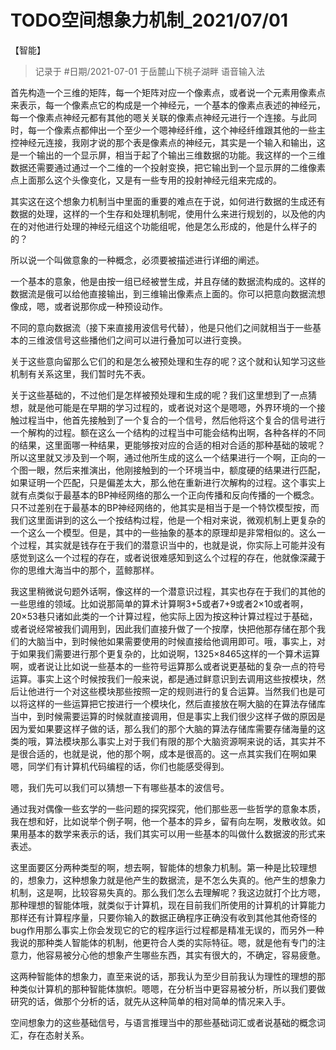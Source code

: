 # TODO空间想象力机制_2021/07/01

<category>【智能】</category>

> 记录于 #日期/2021-07-01 于岳麓山下桃子湖畔
> 语音输入法


首先构造一个三维的矩阵，每一个矩阵对应一个像素点，或者说一个元素用像素点来表示，每一个像素点它的构成是一个神经元，一个基本的像素点表述的神经元，每一个像素点神经元都有其他的嗯关关联的像素点神经元进行一个连接。与此同时，每一个像素点都伸出一个至少一个嗯神经纤维，这个神经纤维跟其他的一些主控神经元连接，我刚才说的那个表是像素点的神经元，其实是一个输入和输出，这是一个输出的一个显示屏，相当于起了个输出三维数据的功能。我这样的一个三维数据还需要通过通过一个二维的一个投射变换，把它输出到一个显示屏的二维像素点上面那么这个头像变化，又是有一些专用的投射神经元组来完成的。

其实这在这个想象力机制当中里面的重要的难点在于说，如何进行数据的生成还有数据的处理，这样的一个生存和处理机制呢，使用什么来进行规划的，以及他的内在的对他进行处理的神经元组这个功能组呢，他是怎么形成的，他是什么样子的的？

所以说一个叫做意象的一种概念，必须要被描述进行详细的阐述。

一个基本的意象，他是由按一组已经被誉生成，并且存储的数据流构成的。这样的数据流是俄可以给他直接输出，到三维输出像素点上面的。你可以把意向数据流想像成，嗯，或者说那你成一种预设动作。

不同的意向数据流（接下来直接用波信号代替），他是只他们之间就相当于一些基本的三维波信号这些播他们之间可以进行叠加可以进行变换。

关于这些意向留那么它们的和是怎么被预处理和生存的呢？这个就和认知学习这些机制有关系这里，我们暂时先不表。


关于这些基础的，不过他们是怎样被预处理和生成的呢？我们这里想到了一点猜想，就是他可能是在早期的学习过程的，或者说对这个是嗯嗯，外界环境的一个接触过程当中，他首先接触到了一个复合的一个信号，然后他将这个复合的信号进行一个解构的过程。额在这么一个结构的过程当中可能会结构出啊，各种各样的不同的结果，这里面哪一种结果，更能够按对应的合适的相对合适的那种基础的玻呢？所以这里就又涉及到一个啊，通过他所生成的这么一个结果进行一个啊，正向的一个图一眼，然后来推演出，他刚接触到的一个环境当中，额度硬的结果进行匹配，如果证明一个匹配，只是偏差太大，那么他在重新进行次解构的过程。这个事实上就有点类似于最基本的BP神经网络的那么一个正向传播和反向传播的一个概念。只不过差别在于最基本的BP神经网络的，他其实是相当于是一个特饮模型按，而我们这里面讲到的这么一个按结构过程，他是一个相对来说，微观机制上更复杂的一个这么一个模型。但是，其中的一些抽象的基本的原理却是非常相似的。这么一个过程，其实就是钱存在于我们的潜意识当中的，也就是说，你实际上可能并没有感觉到这么一个过程的存在，或者说很难感知到这么个过程的存在，他就像深藏于你的思维大海当中的那个，蓝鲸那样。

我这里稍微说句题外话啊，像这样的一个潜意识过程，其实也存在于我们的其他的一些思维的领域。比如说那简单的算术计算啊3+5或者7+9或者2×10或者啊，20×53巷只诸如此类的一个计算过程，他实际上因为按这种计算过程过于基础，或者说经常被我们调用到，因此我们直接升做了一个按摩，快把他那存储在那个我们的大脑当中，到时候他如果需要使用的时候直接给他调用即可。哦，事实上，对于如果我们需要进行那个更复杂的，比如说啊，1325×8465这样的一个算术运算啊，或者说让比如说一些基本的一些符号运算那么或者说更基础的复杂一点的符号运算。事实上这个时候按我们一般来说，都是通过鲜意识到去调用这些按模块，然后让他进行一个对这些模块那些按照一定的规则进行的复合运算。当然我们也是可以将这样的一些运算把它按进行一个模块化，然后直接放在啊大脑的在算法存储库当中，到时候需要运算的时候就直接调用，但是事实上我们很少这样子做的原因是因为爱如果要这样子做的话，那么我们的那个大脑的算法存储库需要存储海量的这类的哦，算法模块那么事实上对于我们有限的那个大脑资源啊来说的话，其实并不是很合适的，也就是说，他的那个啊，成本是很高的。这一点其实我们在啊如果嗯，同学们有计算机代码编程的话，你们也能感受得到。


嗯，我们先可以我们可以猜想一下有哪些基本的波信号。

通过我对偶像一些玄学的一些问题的探究探究，他们那些恶一些哲学的意象本质，我在想和好，比如说举个例子啊，他一个基本的异乡，留有向左啊，发散收敛。如果用基本的数学来表示的话，我们其实可以用一些基本的叫做什么数据波的形式来表述。


这里面要区分两种类型的啊，想去啊，智能体的想象力机制。第一种是比较理想的，想象力，这种想象力就是他产生的数据流，是不怎么失真的。他产生的想象力机制，这是啊，比较容易失真的。那么我们怎么去理解呢？我这边就打个比方嗯，那种理想的智能体哦，就类似于计算机，现在目前我们所使用的计算机的计算能力那样还有计算程序量，只要你输入的数据正确程序正确没有收到其他其他奇怪的bug作用那么事实上你会发现它的它的程序运行过程都是精准无误的，而另外一种我说的那种类人智能体的机制，他更符合人类的实际特征。嗯，就是他有专门的注意力，他容易被分心他的想象产生哪些东西，其实有很大的，不确定，容易疲惫。

这两种智能体的想象力，直至来说的话，那我认为至少目前我认为理性的理想的那种类似计算机的那种智能体旗帜。嗯嗯，在分析当中更容易被分析，所以我们要做研究的话，做那个分析的话，就先从这种简单的相对简单的情况来入手。



空间想象力的这些基础信号，与语言推理当中的那些基础词汇或者说基础的概念词汇，存在态射关系。